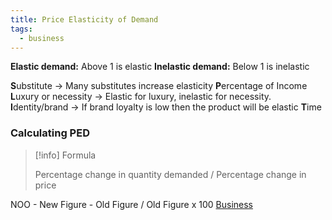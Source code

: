 ```yaml
---
title: Price Elasticity of Demand
tags:
  - business
---
```

**Elastic demand:** Above 1 is elastic
**Inelastic demand:** Below 1 is inelastic

**S**ubstitute -> Many substitutes increase elasticity
**P**ercentage of Income
**L**uxury or necessity -> Elastic for luxury, inelastic for necessity. 
**I**dentity/brand -> If brand loyalty is low then the product will be elastic
**T**ime

### Calculating PED


> [!info] Formula 
>
> Percentage change in quantity demanded / Percentage change in price


NOO - New Figure - Old Figure / Old Figure x 100
[Business](/Business)